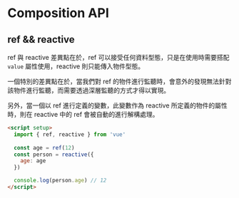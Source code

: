 # Composition API

## ref && reactive

ref 與 reactive 差異點在於，ref 可以接受任何資料型態，只是在使用時需要搭配 `value` 屬性使用，reactive 則只能傳入物件型態。

一個特別的差異點在於，當我們對 ref 的物件進行監聽時，會意外的發現無法針對該物件進行監聽，而需要透過深層監聽的方式才得以實現。

另外，當一個以 ref 進行定義的變數，此變數作為 reactive 所定義的物件的屬性時，則在 reactive 中的 ref 會被自動的進行解構處理。

```html
<script setup>
  import { ref, reactive } from 'vue'
  
  const age = ref(12)
  const person = reactive({
    age: age
  })

  console.log(person.age) // 12
</script>
```
